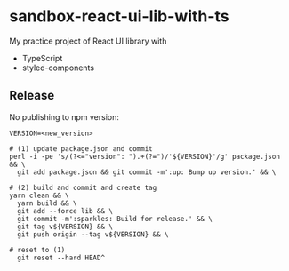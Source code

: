 # sandbox-react-ui-lib-with-ts

My practice project of React UI library with

* TypeScript
* styled-components

## Release

No publishing to npm version:

```
VERSION=<new_version>

# (1) update package.json and commit
perl -i -pe 's/(?<="version": ").+(?=")/'${VERSION}'/g' package.json && \
  git add package.json && git commit -m':up: Bump up version.' && \

# (2) build and commit and create tag
yarn clean && \
  yarn build && \
  git add --force lib && \
  git commit -m':sparkles: Build for release.' && \
  git tag v${VERSION} && \
  git push origin --tag v${VERSION} && \

# reset to (1)
  git reset --hard HEAD^
```
